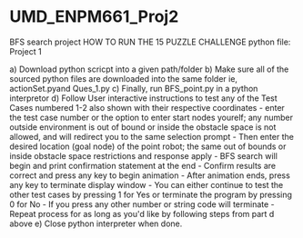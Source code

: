 # UMD_ENPM661_Proj2
BFS search project
HOW TO RUN THE 15 PUZZLE CHALLENGE python file: Project 1

a) Download python scricpt into a given path/folder
b) Make sure all of the sourced python files are downloaded into the same folder
    ie, actionSet.pyand Ques_1.py
c) Finally, run BFS_point.py in a python interpretor
d) Follow User interactive instructions to test any of the Test Cases numbered 1-2
   also shown with their respective coordinates
    - enter the test case number or the option to enter start nodes yourelf; 
      any number outside environment is out of bound or inside the obstacle space is
      not allowed, and will redirect you to the same selection prompt
    - Then enter the desired location (goal node) of the point robot; the same out of
      bounds or inside obstacle space restrictions and response apply
    - BFS search will begin and print confirmation statement at the end
    - Confirm results are correct and press any key to begin animation
    - After animation ends, press any key to terminate display window
    - You can either continue to test the other test cases by pressing 1 for Yes or 
      terminate the program by pressing 0 for No 
    - If you press any other number or string code will terminate 
    - Repeat process for as long as you'd like by following steps from part d above
e) Close python interpreter when done.
